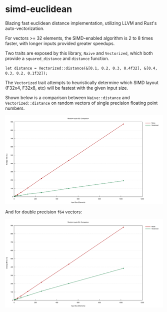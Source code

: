 # simd-euclidean

Blazing fast euclidean distance implementation, utilizing LLVM and Rust's auto-vectorization.

For vectors >= 32 elements, the SIMD-enabled algorithm is 2 to 8 times faster, with longer inputs provided greater speedups.

Two traits are exposed by this library, `Naive` and `Vectorized`, which both provide a `squared_distance` and `distance` function. 

```
let distance = Vectorized::distance(&[0.1, 0.2, 0.3, 0.4f32], &[0.4, 0.3, 0.2, 0.1f32]);
```

The `Vectorized` trait attempts to heuristically determine which SIMD layout (F32x4, F32x8, etc) will be fastest with the given input size.

Shown below is a comparison between `Naive::distance` and `Vectorized::distance` on random vectors of single precision floating point numbers. 

![Benchmark, f32](linesf32.svg "Benchmark, f32")

And for double precision `f64` vectors:

![Benchmark, f64](linesf64.svg "Benchmark, f64")

